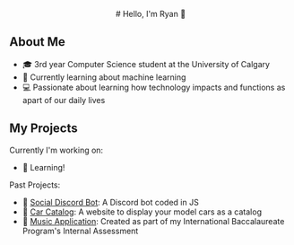 
<p align="center">
# Hello, I'm Ryan 👋
</p>

## About Me
- 🎓 3rd year Computer Science student at the University of Calgary
- 🌱 Currently learning about machine learning
- 💻 Passionate about learning how technology impacts and functions as apart of our daily lives

## My Projects
Currently I'm working on:
- 🧠 Learning!

Past Projects:
- 🤖 [Social Discord Bot](https://github.com/ryanwoong/Social-Discord-Bot): A Discord bot coded in JS
- 🚗 [Car Catalog](https://github.com/ryanwoong/car-catalog): A website to display your model cars as a catalog
- 🎵 [Music Application](https://github.com/ryanwoong/Music-App-IA): Created as part of my International Baccalaureate Program's Internal Assessment
